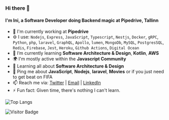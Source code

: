 ### Hi there 👋

<!--
**ietienam/ietienam** is a ✨ _special_ ✨ repository because its `README.md` (this file) appears on your GitHub profile.

![Profile views counter](https://caneco.dev/github-profile-view-counter.svg)
-->

#### I'm Ini, a Software Developer doing Backend magic at Pipedrive, Tallinn

- 🏢 I'm currently working at **Pipedrive**
- ⚙️ I use: `Nodejs`, `Express`, `JavaScript`, `Typescript`, `Nestjs`, `Docker`, `gRPC`, `Python`, `php`, `laravel`, `GraphQL`, `Apollo`, `lumen`, `MongoDb`, `MySQL`, `PostgresSQL`, `Redis`, `Firebase`, `Jest`, `Heroku`, `Github Actions`, `Digital Ocean`
- 🌱 I’m currently learning **Software Architecture & Design**, **Kotlin**, **AWS**
- 🌍 I'm mostly active within the **Javascript Community**
- 🌱 Learning all about **Software Architecture & Design**
- 💬 Ping me about **JavaScript**, **Nodejs**, **laravel**, **Movies** or if you just need to get beat on FIFA
- 📫 Reach me via: [Twitter](https://twitter.com/etienam_ini) | [Email](mailto:ietienam@gmail.com) | [LinkedIn](https://www.linkedin.com/in/ietienam/)
- ⚡️ Fun fact: Given time, there's nothing I can't learn. 
<p align='center'>
    
![Top Langs](https://github-readme-stats.vercel.app/api/top-langs/?username=ietienam&layout=compact)

![Visitor Badge](https://visitor-badge.laobi.icu/badge?page_id=ietienam)
</p>
